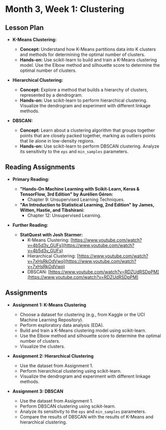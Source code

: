 # Month 3, Week 1: Clustering

## Lesson Plan

*   **K-Means Clustering:**
    *   **Concept:** Understand how K-Means partitions data into K clusters and methods for determining the optimal number of clusters.
    *   **Hands-on:** Use scikit-learn to build and train a K-Means clustering model. Use the Elbow method and silhouette score to determine the optimal number of clusters.

*   **Hierarchical Clustering:**
    *   **Concept:** Explore a method that builds a hierarchy of clusters, represented by a dendrogram.
    *   **Hands-on:** Use scikit-learn to perform hierarchical clustering. Visualize the dendrogram and experiment with different linkage methods.

*   **DBSCAN:**
    *   **Concept:** Learn about a clustering algorithm that groups together points that are closely packed together, marking as outliers points that lie alone in low-density regions.
    *   **Hands-on:** Use scikit-learn to perform DBSCAN clustering. Analyze its sensitivity to the `eps` and `min_samples` parameters.

## Reading Assignments

*   **Primary Reading:**
    *   **"Hands-On Machine Learning with Scikit-Learn, Keras & TensorFlow, 3rd Edition" by Aurélien Géron:**
        *   Chapter 9: Unsupervised Learning Techniques.
    *   **"An Introduction to Statistical Learning, 2nd Edition" by James, Witten, Hastie, and Tibshirani:**
        *   Chapter 12: Unsupervised Learning.

*   **Further Reading:**
    *   **StatQuest with Josh Starmer:**
        *   K-Means Clustering: [https://www.youtube.com/watch?v=4b5d3v_GUFs](https://www.youtube.com/watch?v=4b5d3v_GUFs)
        *   Hierarchical Clustering: [https://www.youtube.com/watch?v=7xHsRkOdVwo](https://www.youtube.com/watch?v=7xHsRkOdVwo)
        *   DBSCAN: [https://www.youtube.com/watch?v=RDZUdRSDpPM](https://www.youtube.com/watch?v=RDZUdRSDpPM)

## Assignments

*   **Assignment 1: K-Means Clustering**
    *   Choose a dataset for clustering (e.g., from Kaggle or the UCI Machine Learning Repository).
    *   Perform exploratory data analysis (EDA).
    *   Build and train a K-Means clustering model using scikit-learn.
    *   Use the Elbow method and silhouette score to determine the optimal number of clusters.
    *   Visualize the clusters.

*   **Assignment 2: Hierarchical Clustering**
    *   Use the dataset from Assignment 1.
    *   Perform hierarchical clustering using scikit-learn.
    *   Visualize the dendrogram and experiment with different linkage methods.

*   **Assignment 3: DBSCAN**
    *   Use the dataset from Assignment 1.
    *   Perform DBSCAN clustering using scikit-learn.
    *   Analyze its sensitivity to the `eps` and `min_samples` parameters.
    *   Compare the results of DBSCAN with the results of K-Means and hierarchical clustering.